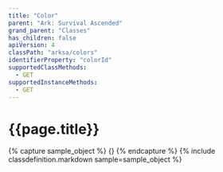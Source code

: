 ```yaml
---
title: "Color"
parent: "Ark: Survival Ascended"
grand_parent: "Classes"
has_children: false
apiVersion: 4
classPath: "arksa/colors"
identifierProperty: "colorId"
supportedClassMethods:
  - GET
supportedInstanceMethods:
  - GET
---
```

# {{page.title}}

{% capture sample_object %}
{}
{% endcapture %}
{% include classdefinition.markdown sample=sample_object %}